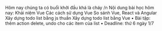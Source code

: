 Hôm nay chúng ta có buổi khởi đầu khá là cháy /n
Nội dung bài học hôm nay:
Khái niệm Vue
Các cách sử dụng Vue
So sánh Vue, React và Angular
Xây dựng todo list bằng js thuần
Xây dựng todo list bằng Vue
• Bài tập: thêm action delete, undo cho các item của list
• Deadline: thứ 6 ngày 1/7